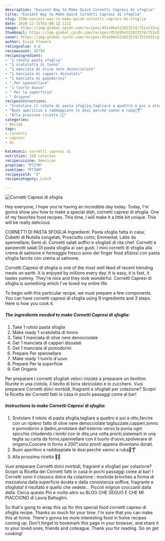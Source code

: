 ```yaml
---
description: "Easiest Way to Make Quick Cornetti Capresi di sfoglia"
title: "Easiest Way to Make Quick Cornetti Capresi di sfoglia"
slug: 1596-easiest-way-to-make-quick-cornetti-capresi-di-sfoglia
date: 2020-12-15T03:08:12.111Z
image: https://img-global.cpcdn.com/recipes/d51e9be52282357d/751x532cq70/cornetti-capresi-di-sfoglia-recipe-main-photo.jpg
thumbnail: https://img-global.cpcdn.com/recipes/d51e9be52282357d/751x532cq70/cornetti-capresi-di-sfoglia-recipe-main-photo.jpg
cover: https://img-global.cpcdn.com/recipes/d51e9be52282357d/751x532cq70/cornetti-capresi-di-sfoglia-recipe-main-photo.jpg
author: Essie Flowers
ratingvalue: 4.6
reviewcount: 46794
recipeingredient:
- "1 rotolo pasta sfoglia"
- "1 scatoletta di tonno"
- "1 manciata di olive nere denocciolate"
- "1 manciata di capperi dissalati"
- "1 manciata di pomodorini"
- " Per spennellare"
- "1 tuorlo duovo"
- " Per la superficie"
- " Origano"
recipeinstructions:
- "Srotolare il rotolo di pasta sfoglia,tagliare a quattro e poi a otto,farcire con un ripieno fatto di olive nere denocciolate tagliuzzate,capperi,tonno e pomodorini a dadini,arrotolare dall&#39;esterno verso la punta ogni spicchio chiudendo i lembi con le dita,una volta pronti,sistemarli in una teglia su carta da forno,spennellare con il tuorlo d&#39;uovo,spolverare di origano.Cuocere in forno a 200°,sono pronti appena diventano dorati."
- "Buon aperitivo e raddoppiate le dosi perché vanno a ruba🍹🍸"
- "Alla prossima ricetta 👩‍🍳"
categories:
- Recipe
tags:
- cornetti
- capresi
- di

katakunci: cornetti capresi di 
nutrition: 228 calories
recipecuisine: American
preptime: "PT27M"
cooktime: "PT36M"
recipeyield: "3"
recipecategory: Lunch

---
```



![Cornetti Capresi di sfoglia](https://img-global.cpcdn.com/recipes/d51e9be52282357d/751x532cq70/cornetti-capresi-di-sfoglia-recipe-main-photo.jpg)

Hey everyone, I hope you're having an incredible day today. Today, I'm gonna show you how to make a special dish, cornetti capresi di sfoglia. One of my favorites food recipes. This time, I will make it a little bit unique. This will be really delicious.

CORNETTI DI PASTA SFOGLIA Ingredienti: Pasta sfoglia fatta in casa; Cubetti di Nutella congelati; Prosciutto cotto; Emmental; Latte da spennellare; Semi di. Cornetti salati soffici e sfogliati di rita chef. Cornetti e panzerotti salati DI pasta sfoglia ai vari gusti. I mini cornetti di sfoglia alla crema di salmone e formaggio fresco sono dei finger food sfiziosi con pasta sfoglia farcita con crema al salmone.

Cornetti Capresi di sfoglia is one of the most well liked of recent trending meals on earth. It is enjoyed by millions every day. It is easy, it is fast, it tastes yummy. They're nice and they look wonderful. Cornetti Capresi di sfoglia is something which I've loved my entire life.


To begin with this particular recipe, we must prepare a few components. You can have cornetti capresi di sfoglia using 9 ingredients and 3 steps. Here is how you cook it.

<!--inarticleads1-->

##### The ingredients needed to make Cornetti Capresi di sfoglia:

1. Take 1 rotolo pasta sfoglia
1. Make ready 1 scatoletta di tonno
1. Take 1 manciata di olive nere denocciolate
1. Get 1 manciata di capperi dissalati
1. Get 1 manciata di pomodorini
1. Prepare  Per spennellare
1. Make ready 1 tuorlo d&#39;uovo
1. Prepare  Per la superficie
1. Get  Origano


Per preparare i cornetti sfogliati veloci iniziate a preparare un lievitino. Riunite in una ciotola, il lievito di birra sbriciolato e lo zucchero. Vuoi preparare Cornetti dolci morbidi, fragranti e sfogliati per colazione? Scopri la Ricetta dei Cornetti fatti in casa in pochi passaggi come al bar! 

<!--inarticleads2-->

##### Instructions to make Cornetti Capresi di sfoglia:

1. Srotolare il rotolo di pasta sfoglia,tagliare a quattro e poi a otto,farcire con un ripieno fatto di olive nere denocciolate tagliuzzate,capperi,tonno e pomodorini a dadini,arrotolare dall&#39;esterno verso la punta ogni spicchio chiudendo i lembi con le dita,una volta pronti,sistemarli in una teglia su carta da forno,spennellare con il tuorlo d&#39;uovo,spolverare di origano.Cuocere in forno a 200°,sono pronti appena diventano dorati.
1. Buon aperitivo e raddoppiate le dosi perché vanno a ruba🍹🍸
1. Alla prossima ricetta 👩‍🍳


Vuoi preparare Cornetti dolci morbidi, fragranti e sfogliati per colazione? Scopri la Ricetta dei Cornetti fatti in casa in pochi passaggi come al bar! I Cornetti sono il classico dolce da colazione : morbide brioches a forma di mezzaluna dalla superficie dorata e dalla consistenza soffice, fragrante e sfogliata! Il risultato è quello che vedete… Piccoli mignon croccanti dalla dalla. Cerca questo Pin e molto altro su BLOG CHE SEGUO E CHE MI PIACCIONO di Laura Battaglini. 

So that's going to wrap this up for this special food cornetti capresi di sfoglia recipe. Thanks so much for your time. I'm sure that you can make this at home. There's gonna be more interesting food in home recipes coming up. Don't forget to bookmark this page in your browser, and share it to your loved ones, friends and colleague. Thank you for reading. Go on get cooking!

